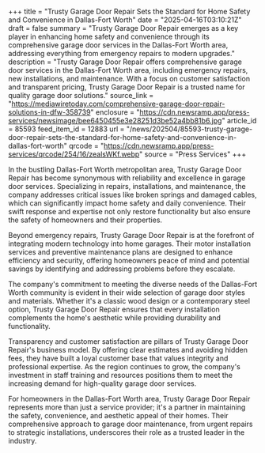 +++
title = "Trusty Garage Door Repair Sets the Standard for Home Safety and Convenience in Dallas-Fort Worth"
date = "2025-04-16T03:10:21Z"
draft = false
summary = "Trusty Garage Door Repair emerges as a key player in enhancing home safety and convenience through its comprehensive garage door services in the Dallas-Fort Worth area, addressing everything from emergency repairs to modern upgrades."
description = "Trusty Garage Door Repair offers comprehensive garage door services in the Dallas-Fort Worth area, including emergency repairs, new installations, and maintenance. With a focus on customer satisfaction and transparent pricing, Trusty Garage Door Repair is a trusted name for quality garage door solutions."
source_link = "https://mediawiretoday.com/comprehensive-garage-door-repair-solutions-in-dfw-358739"
enclosure = "https://cdn.newsramp.app/press-services/newsimage/bee6450455e3e28251d3be52a4bb81b6.jpg"
article_id = 85593
feed_item_id = 12883
url = "/news/202504/85593-trusty-garage-door-repair-sets-the-standard-for-home-safety-and-convenience-in-dallas-fort-worth"
qrcode = "https://cdn.newsramp.app/press-services/qrcode/254/16/zealsWKf.webp"
source = "Press Services"
+++

<p>In the bustling Dallas-Fort Worth metropolitan area, Trusty Garage Door Repair has become synonymous with reliability and excellence in garage door services. Specializing in repairs, installations, and maintenance, the company addresses critical issues like broken springs and damaged cables, which can significantly impact home safety and daily convenience. Their swift response and expertise not only restore functionality but also ensure the safety of homeowners and their properties.</p><p>Beyond emergency repairs, Trusty Garage Door Repair is at the forefront of integrating modern technology into home garages. Their motor installation services and preventive maintenance plans are designed to enhance efficiency and security, offering homeowners peace of mind and potential savings by identifying and addressing problems before they escalate.</p><p>The company's commitment to meeting the diverse needs of the Dallas-Fort Worth community is evident in their wide selection of garage door styles and materials. Whether it's a classic wood design or a contemporary steel option, Trusty Garage Door Repair ensures that every installation complements the home's aesthetic while providing durability and functionality.</p><p>Transparency and customer satisfaction are pillars of Trusty Garage Door Repair's business model. By offering clear estimates and avoiding hidden fees, they have built a loyal customer base that values integrity and professional expertise. As the region continues to grow, the company's investment in staff training and resources positions them to meet the increasing demand for high-quality garage door services.</p><p>For homeowners in the Dallas-Fort Worth area, Trusty Garage Door Repair represents more than just a service provider; it's a partner in maintaining the safety, convenience, and aesthetic appeal of their homes. Their comprehensive approach to garage door maintenance, from urgent repairs to strategic installations, underscores their role as a trusted leader in the industry.</p>